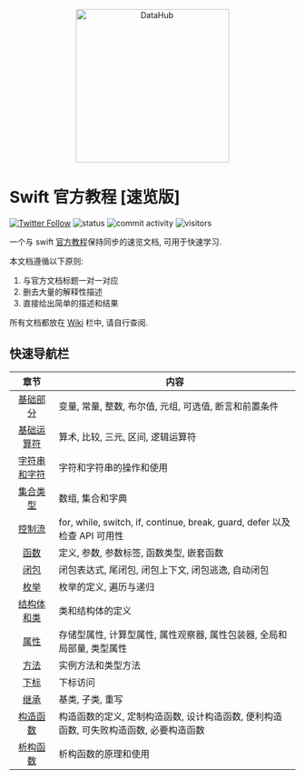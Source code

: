 <p align="center">
<img alt="DataHub" src="https://1000logos.net/wp-content/uploads/2020/09/Swift-Logo.png" height="270" />
</p>

# Swift 官方教程 [速览版]

[![Twitter Follow](https://img.shields.io/twitter/follow/YugenFring?style=social)](https://twitter.com/YugenFring)
![status](https://img.shields.io/badge/status-up-brightgreen)
![commit activity](https://img.shields.io/github/commit-activity/w/YugenFring/swift-tutorial-quickstart)
![visitors](https://visitor-badge.lithub.cc/badge?page_id=github.com/YugenFring/swift-tutorial-quickstart&left_color=red&right_color=green)

一个与 swift [官方教程](https://docs.swift.org/swift-book/documentation/the-swift-programming-language/aboutswift)保持同步的速览文档, 可用于快速学习.

本文档遵循以下原则:
1. 与官方文档标题一对一对应
2. 删去大量的解释性描述
3. 直接给出简单的描述和结果

所有文档都放在 [Wiki](https://github.com/YugenFring/swift-tutorial-quickstart/wiki) 栏中, 请自行查阅.

## 快速导航栏

| 章节 | 内容 |
| :----: | ---- |
| [基础部分](https://github.com/YugenFring/swift-tutorial-quickstart/wiki/01-%E5%9F%BA%E7%A1%80%E9%83%A8%E5%88%86-(The-Basics)) | 变量, 常量, 整数, 布尔值, 元组, 可选值, 断言和前置条件 |
| [基础运算符](https://github.com/YugenFring/swift-tutorial-quickstart/wiki/02-%E5%9F%BA%E7%A1%80%E8%BF%90%E7%AE%97%E7%AC%A6-(Basic-Operators)) | 算术, 比较, 三元, 区间, 逻辑运算符 |
| [字符串和字符](https://github.com/YugenFring/swift-tutorial-quickstart/wiki/03-%E5%AD%97%E7%AC%A6%E4%B8%B2%E5%92%8C%E5%AD%97%E7%AC%A6-(Strings-and-Characters)) | 字符和字符串的操作和使用 |
| [集合类型](https://github.com/YugenFring/swift-tutorial-quickstart/wiki/04-%E9%9B%86%E5%90%88%E7%B1%BB%E5%9E%8B-(Collection-Types)) | 数组, 集合和字典 |
| [控制流](https://github.com/YugenFring/swift-tutorial-quickstart/wiki/05-%E6%8E%A7%E5%88%B6%E6%B5%81-(Control-Flow)) | for, while, switch, if, continue, break, guard, defer 以及检查 API 可用性 |
| [函数](https://github.com/YugenFring/swift-tutorial-quickstart/wiki/06-%E5%87%BD%E6%95%B0-(Functions)) | 定义, 参数, 参数标签, 函数类型, 嵌套函数 |
| [闭包](https://github.com/YugenFring/swift-tutorial-quickstart/wiki/07-%E9%97%AD%E5%8C%85-(Closures)) | 闭包表达式, 尾闭包, 闭包上下文, 闭包逃逸, 自动闭包 |
| [枚举](https://github.com/YugenFring/swift-tutorial-quickstart/wiki/08-%E6%9E%9A%E4%B8%BE-(Enumerations)) | 枚举的定义, 遍历与递归 |
| [结构体和类](https://github.com/YugenFring/swift-tutorial-quickstart/wiki/09-%E7%BB%93%E6%9E%84%E4%BD%93%E5%92%8C%E7%B1%BB-(Structures-and-Classes)) | 类和结构体的定义|
| [属性](https://github.com/YugenFring/swift-tutorial-quickstart/wiki/10-%E5%B1%9E%E6%80%A7-(Properties)) | 存储型属性, 计算型属性, 属性观察器, 属性包装器, 全局和局部量, 类型属性 |
| [方法](https://github.com/YugenFring/swift-tutorial-quickstart/wiki/11-%E6%96%B9%E6%B3%95-(Methods)) | 实例方法和类型方法 |
| [下标](https://github.com/YugenFring/swift-tutorial-quickstart/wiki/12-%E4%B8%8B%E6%A0%87-(Subscripts)) | 下标访问 |
| [继承](https://github.com/YugenFring/swift-tutorial-quickstart/wiki/13-%E7%BB%A7%E6%89%BF-(Inheritance)) | 基类, 子类, 重写 |
| [构造函数](https://github.com/YugenFring/swift-tutorial-quickstart/wiki/14-%E6%9E%84%E9%80%A0%E5%87%BD%E6%95%B0-(Initialization)) | 构造函数的定义, 定制构造函数, 设计构造函数, 便利构造函数, 可失败构造函数, 必要构造函数 |
| [析构函数](https://github.com/YugenFring/swift-tutorial-quickstart/wiki/15-%E6%9E%90%E6%9E%84%E5%87%BD%E6%95%B0-(Deinitialization)) | 析构函数的原理和使用 |
